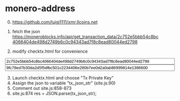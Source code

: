# monero-address
0. https://github.com/luigi1111/xmr.llcoins.net
1. fetch the json
https://moneroblocks.info/api/get_transaction_data/2c752e5bbb54c8bc4066404de498d2749b6c0c94343ad7f8c8ead80044ed2798

2. modify checktx.html for convenience
<input class="boxes" type="text" id="txHash" placeholder="64 hex chars" size="66" value="2c752e5bbb54c8bc4066404de498d2749b6c0c94343ad7f8c8ead80044ed2798"/>

<input class="boxes" type="text" id="private" placeholder="64 hex chars" size="66" value="9fc78ed7b30da2d5f5dfbc501c2234406e280b7ee0d2a0ab86999814e1386600"/>

3. Launch checktx.html and choose "Tx Private Key"
4. Assign the json to variable "tx_json_str" (site.js:90)
5. Comment out site.js:858-873
6. site.js:874	res = JSON.parse(tx_json_str);
